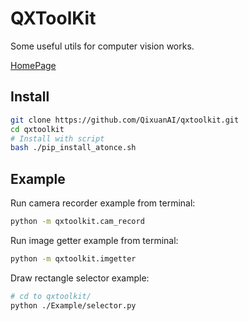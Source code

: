# QXToolKit
Some useful utils for computer vision works.

[HomePage](https://github.com/QixuanAI/qxtoolkit)

## Install

```bash
git clone https://github.com/QixuanAI/qxtoolkit.git
cd qxtoolkit
# Install with script
bash ./pip_install_atonce.sh
```

## Example

Run camera recorder example from terminal:
```bash
python -m qxtoolkit.cam_record
```

Run image getter example from terminal:
```bash
python -m qxtoolkit.imgetter
```

Draw rectangle selector example:
```bash
# cd to qxtoolkit/
python ./Example/selector.py
```